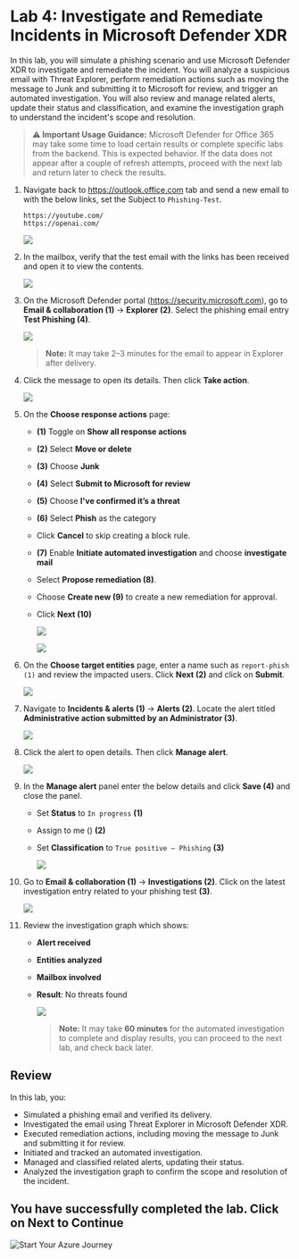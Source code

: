 # Lab 4: Investigate and Remediate Incidents in Microsoft Defender XDR

In this lab, you will simulate a phishing scenario and use Microsoft Defender XDR to investigate and remediate the incident. You will analyze a suspicious email with Threat Explorer, perform remediation actions such as moving the message to Junk and submitting it to Microsoft for review, and trigger an automated investigation. You will also review and manage related alerts, update their status and classification, and examine the investigation graph to understand the incident's scope and resolution.

> **⚠ Important Usage Guidance:** Microsoft Defender for Office 365 may take some time to load certain results or complete specific labs from the backend. This is expected behavior. If the data does not appear after a couple of refresh attempts, proceed with the next lab and return later to check the results.

1. Navigate back to https://outlook.office.com tab and send a new email to **<inject key="AzureAdUserEmail"></inject>** with the below links, set the Subject to `Phishing-Test`.

   ```
   https://youtube.com/  
   https://openai.com/  
   ```

      ![](./media/rd_day1_ex3_t2_1.png)

1. In the mailbox, verify that the test email with the links has been received and open it to view the contents.

   ![](./media/g_r_e2_2_1.png)

1. On the Microsoft Defender portal (https://security.microsoft.com), go to **Email & collaboration (1)** → **Explorer (2)**. Select the phishing email entry **Test Phishing (4)**.

   ![](./media/rd_day1_ex3_t2_2.png)

   > **Note:** It may take 2–3 minutes for the email to appear in Explorer after delivery.

1. Click the message to open its details. Then click **Take action**.

   ![](./media/rd_day1_ex3_t2_3.png)

1. On the **Choose response actions** page:

   - **(1)** Toggle on **Show all response actions**  
   - **(2)** Select **Move or delete**  
   - **(3)** Choose **Junk**  
   - **(4)** Select **Submit to Microsoft for review**  
   - **(5)** Choose **I've confirmed it’s a threat**  
   - **(6)** Select **Phish** as the category  
   - Click **Cancel** to skip creating a block rule.
   - **(7)** Enable **Initiate automated investigation** and choose **investigate mail**  
   - Select **Propose remediation (8)**.  
   - Choose **Create new (9)** to create a new remediation for approval. 
   - Click **Next (10)**

      ![](./media/g_r_e2_2_2.png)

      ![](./media/g_r_e2_2_3.png)    

1. On the **Choose target entities** page, enter a name such as `report-phish (1)` and review the impacted users. Click **Next (2)** and click on **Submit**.

   ![](./media/rd_day1_ex3_t2_5.png)

1. Navigate to **Incidents & alerts (1)** → **Alerts (2)**. Locate the alert titled **Administrative action submitted by an Administrator (3)**.

   ![](./media/rd_day1_ex3_t2_6.png)

1. Click the alert to open details. Then click **Manage alert**.

   ![](./media/rd_day1_ex3_t2_7.png)

1. In the **Manage alert** panel enter the below details and click **Save (4)** and close the panel.

   - Set **Status** to `In progress` **(1)**
   - Assign to me (<inject key="AzureAdUserEmail"></inject>) **(2)**
   - Set **Classification** to `True positive – Phishing` **(3)** 

     ![](./media/rd_day1_ex3_t2_8.png)

1. Go to **Email & collaboration (1)** → **Investigations (2)**. Click on the latest investigation entry related to your phishing test **(3)**.

   ![](./media/rd_day1_ex3_t2_9.png)

1. Review the investigation graph which shows:

    - **Alert received**  
    - **Entities analyzed**  
    - **Mailbox involved**  
    - **Result**: No threats found

      ![](./media/rd_day1_ex3_t2_10.png)

      > **Note:** It may take **60 minutes** for the automated investigation to complete and display results, you can proceed to the next lab, and check back later.

## Review

In this lab, you:
- Simulated a phishing email and verified its delivery.
- Investigated the email using Threat Explorer in Microsoft Defender XDR.
- Executed remediation actions, including moving the message to Junk and submitting it for review.
- Initiated and tracked an automated investigation.
- Managed and classified related alerts, updating their status.
- Analyzed the investigation graph to confirm the scope and resolution of the incident.

## You have successfully completed the lab. Click on Next to Continue

  ![Start Your Azure Journey](./media/rd_gs_1_9.png)
